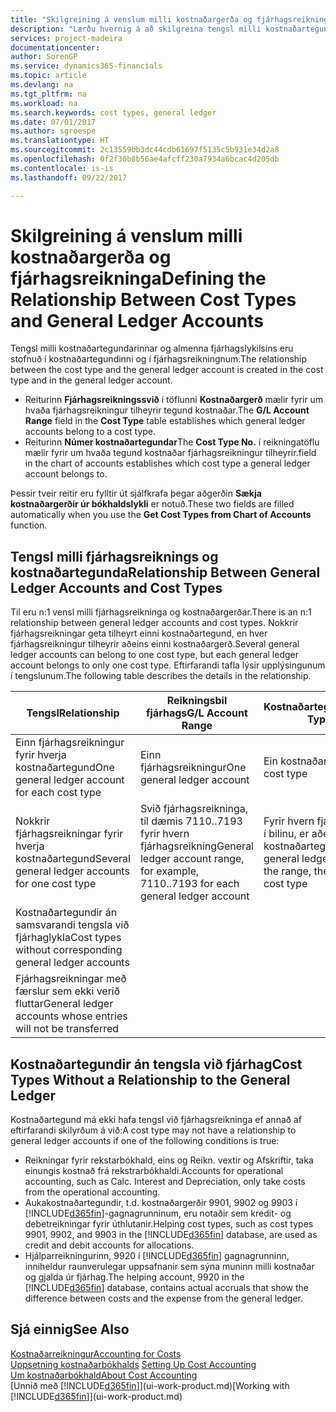 ```yaml
---
title: "Skilgreining á venslum milli kostnaðargerða og fjárhagsreikninga | Microsoft Docs"
description: "Lærðu hvernig á að skilgreina tengsl milli kostnaðartegundarinnar og fjárhagsreikningsins."
services: project-madeira
documentationcenter: 
author: SorenGP
ms.service: dynamics365-financials
ms.topic: article
ms.devlang: na
ms.tgt_pltfrm: na
ms.workload: na
ms.search.keywords: cost types, general ledger
ms.date: 07/01/2017
ms.author: sgroespe
ms.translationtype: HT
ms.sourcegitcommit: 2c13559bb3dc44cdb61697f5135c5b931e34d2a8
ms.openlocfilehash: 0f2f30b8b56ae4afcff230a7934a6bcac4d205db
ms.contentlocale: is-is
ms.lasthandoff: 09/22/2017

---
```

# <a name="defining-the-relationship-between-cost-types-and-general-ledger-accounts"></a><span data-ttu-id="c1c72-103">Skilgreining á venslum milli kostnaðargerða og fjárhagsreikninga</span><span class="sxs-lookup"><span data-stu-id="c1c72-103">Defining the Relationship Between Cost Types and General Ledger Accounts</span></span>
<span data-ttu-id="c1c72-104">Tengsl milli kostnaðartegundarinnar og almenna fjárhagslykilsins eru stofnuð í kostnaðartegundinni og í fjárhagsreikningnum.</span><span class="sxs-lookup"><span data-stu-id="c1c72-104">The relationship between the cost type and the general ledger account is created in the cost type and in the general ledger account.</span></span>  

* <span data-ttu-id="c1c72-105">Reiturinn **Fjárhagsreikningssvið** í töflunni **Kostnaðargerð** mælir fyrir um hvaða fjárhagsreikningur tilheyrir tegund kostnaðar.</span><span class="sxs-lookup"><span data-stu-id="c1c72-105">The **G/L Account Range** field in the **Cost Type** table establishes which general ledger accounts belong to a cost type.</span></span>  
* <span data-ttu-id="c1c72-106">Reiturinn **Númer kostnaðartegundar**</span><span class="sxs-lookup"><span data-stu-id="c1c72-106">The **Cost Type No.**</span></span> <span data-ttu-id="c1c72-107">í reikningatöflu mælir fyrir um hvaða tegund kostnaðar fjárhagsreikningur tilheyrir.</span><span class="sxs-lookup"><span data-stu-id="c1c72-107">field in the chart of accounts establishes which cost type a general ledger account belongs to.</span></span>  

<span data-ttu-id="c1c72-108">Þessir tveir reitir eru fylltir út sjálfkrafa þegar aðgerðin **Sækja kostnaðargerðir úr bókhaldslykli** er notuð.</span><span class="sxs-lookup"><span data-stu-id="c1c72-108">These two fields are filled automatically when you use the **Get Cost Types from Chart of Accounts** function.</span></span>  

## <a name="relationship-between-general-ledger-accounts-and-cost-types"></a><span data-ttu-id="c1c72-109">Tengsl milli fjárhagsreiknings og kostnaðartegunda</span><span class="sxs-lookup"><span data-stu-id="c1c72-109">Relationship Between General Ledger Accounts and Cost Types</span></span>  
<span data-ttu-id="c1c72-110">Til eru n:1 vensl milli fjárhagsreikninga og kostnaðargerðar.</span><span class="sxs-lookup"><span data-stu-id="c1c72-110">There is an n:1 relationship between general ledger accounts and cost types.</span></span> <span data-ttu-id="c1c72-111">Nokkrir fjárhagsreikningar geta tilheyrt einni kostnaðartegund, en hver fjárhagsreikningur tilheyrir aðeins einni kostnaðargerð.</span><span class="sxs-lookup"><span data-stu-id="c1c72-111">Several general ledger accounts can belong to one cost type, but each general ledger account belongs to only one cost type.</span></span> <span data-ttu-id="c1c72-112">Eftirfarandi tafla lýsir upplýsingunum í tengslunum.</span><span class="sxs-lookup"><span data-stu-id="c1c72-112">The following table describes the details in the relationship.</span></span>  

|<span data-ttu-id="c1c72-113">Tengsl</span><span class="sxs-lookup"><span data-stu-id="c1c72-113">Relationship</span></span>|<span data-ttu-id="c1c72-114">**Reikningsbil fjárhags**</span><span class="sxs-lookup"><span data-stu-id="c1c72-114">**G/L Account Range**</span></span>|<span data-ttu-id="c1c72-115">**Kostnaðartegundarnr.**</span><span class="sxs-lookup"><span data-stu-id="c1c72-115">**Cost Type No.**</span></span>|  
|------------------|------------------------------------------------|-------------------------------------------|  
|<span data-ttu-id="c1c72-116">Einn fjárhagsreikningur fyrir hverja kostnaðartegund</span><span class="sxs-lookup"><span data-stu-id="c1c72-116">One general ledger account for each cost type</span></span>|<span data-ttu-id="c1c72-117">Einn fjárhagsreikningur</span><span class="sxs-lookup"><span data-stu-id="c1c72-117">One general ledger account</span></span>|<span data-ttu-id="c1c72-118">Ein kostnaðartegund</span><span class="sxs-lookup"><span data-stu-id="c1c72-118">One cost type</span></span>|  
|<span data-ttu-id="c1c72-119">Nokkrir fjárhagsreikningar fyrir hverja kostnaðartegund</span><span class="sxs-lookup"><span data-stu-id="c1c72-119">Several general ledger accounts for one cost type</span></span>|<span data-ttu-id="c1c72-120">Svið fjárhagsreikninga, til dæmis 7110..7193 fyrir hvern fjárhagsreikning</span><span class="sxs-lookup"><span data-stu-id="c1c72-120">General ledger account range, for example, 7110..7193 for each general ledger account</span></span>|<span data-ttu-id="c1c72-121">Fyrir hvern fjárhagsreikning í bilinu, er aðeins ein kostnaðartegund</span><span class="sxs-lookup"><span data-stu-id="c1c72-121">For each general ledger account in the range, there is only one cost type</span></span>|  
|<span data-ttu-id="c1c72-122">Kostnaðartegundir án samsvarandi tengsla við fjárhaglykla</span><span class="sxs-lookup"><span data-stu-id="c1c72-122">Cost types without corresponding general ledger accounts</span></span>|<Empty>||  
|<span data-ttu-id="c1c72-123">Fjárhagsreikningar með færslur sem ekki verið fluttar</span><span class="sxs-lookup"><span data-stu-id="c1c72-123">General ledger accounts whose entries will not be transferred</span></span>||<Empty>|  

## <a name="cost-types-without-a-relationship-to-the-general-ledger"></a><span data-ttu-id="c1c72-124">Kostnaðartegundir án tengsla við fjárhag</span><span class="sxs-lookup"><span data-stu-id="c1c72-124">Cost Types Without a Relationship to the General Ledger</span></span>  
<span data-ttu-id="c1c72-125">Kostnaðartegund má ekki hafa tengsl við fjárhagsreikninga ef annað af eftirfarandi skilyrðum á við:</span><span class="sxs-lookup"><span data-stu-id="c1c72-125">A cost type may not have a relationship to general ledger accounts if one of the following conditions is true:</span></span>  

* <span data-ttu-id="c1c72-126">Reikningar fyrir rekstarbókhald, eins og Reikn. vextir og Afskriftir, taka einungis kostnað frá rekstrarbókhaldi.</span><span class="sxs-lookup"><span data-stu-id="c1c72-126">Accounts for operational accounting, such as Calc. Interest and Depreciation, only take costs from the operational accounting.</span></span>  
* <span data-ttu-id="c1c72-127">Aukakostnaðartegundir, t.d. kostnaðargerðir 9901, 9902 og 9903 í [!INCLUDE[d365fin](includes/d365fin_md.md)]-gagnagrunninum, eru notaðir sem kredit- og debetreikningar fyrir úthlutanir.</span><span class="sxs-lookup"><span data-stu-id="c1c72-127">Helping cost types, such as cost types 9901, 9902, and 9903 in the [!INCLUDE[d365fin](includes/d365fin_md.md)] database, are used as credit and debit accounts for allocations.</span></span>  
* <span data-ttu-id="c1c72-128">Hjálparreikningurinn, 9920 í [!INCLUDE[d365fin](includes/d365fin_md.md)] gagnagrunninn, inniheldur raunverulegar uppsafnanir sem sýna muninn milli kostnaðar og gjalda úr fjárhag.</span><span class="sxs-lookup"><span data-stu-id="c1c72-128">The helping account, 9920 in the [!INCLUDE[d365fin](includes/d365fin_md.md)] database, contains actual accruals that show the difference between costs and the expense from the general ledger.</span></span>  

## <a name="see-also"></a><span data-ttu-id="c1c72-129">Sjá einnig</span><span class="sxs-lookup"><span data-stu-id="c1c72-129">See Also</span></span>  
[<span data-ttu-id="c1c72-130">Kostnaðarreikningur</span><span class="sxs-lookup"><span data-stu-id="c1c72-130">Accounting for Costs</span></span>](finance-manage-cost-accounting.md)  
<span data-ttu-id="c1c72-131">[Uppsetning kostnaðarbókhalds](finance-set-up-cost-accounting.md) </span><span class="sxs-lookup"><span data-stu-id="c1c72-131">[Setting Up Cost Accounting](finance-set-up-cost-accounting.md) </span></span>  
[<span data-ttu-id="c1c72-132">Um kostnaðarbókhald</span><span class="sxs-lookup"><span data-stu-id="c1c72-132">About Cost Accounting</span></span>](finance-about-cost-accounting.md)  
<span data-ttu-id="c1c72-133">[Unnið með [!INCLUDE[d365fin](includes/d365fin_md.md)]](ui-work-product.md)</span><span class="sxs-lookup"><span data-stu-id="c1c72-133">[Working with [!INCLUDE[d365fin](includes/d365fin_md.md)]](ui-work-product.md)</span></span>

